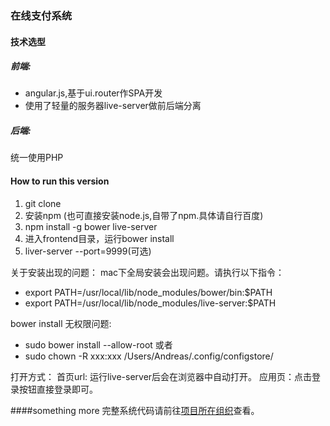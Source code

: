 ### 在线支付系统

#### 技术选型
##### 前端:
* angular.js,基于ui.router作SPA开发
* 使用了轻量的服务器live-server做前后端分离

##### 后端:
统一使用PHP

#### How to run this version
1. git clone
2. 安装npm (也可直接安装node.js,自带了npm.具体请自行百度)
3. npm install -g bower live-server
4. 进入frontend目录，运行bower install
5. liver-server --port=9999(可选)

关于安装出现的问题：
mac下全局安装会出现问题。请执行以下指令：
* export PATH=/usr/local/lib/node_modules/bower/bin:$PATH
* export PATH=/usr/local/lib/node_modules/live-server:$PATH

bower install 无权限问题:
* sudo bower install --allow-root 
或者
* sudo chown -R xxx:xxx /Users/Andreas/.config/configstore/

打开方式：
首页url:  运行live-server后会在浏览器中自动打开。
应用页：点击登录按钮直接登录即可。

####something more
完整系统代码请前往[项目所在组织](https://github.com/Software-Basic-ZJU/online-payment-system)查看。